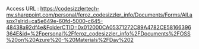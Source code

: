 Access URL : https://codesizzlertech-my.sharepoint.com/personal/feroz_codesizzler_info/Documents/Forms/All.aspx?slrid=ca5e649e-60fd-5000-c645-48438a92df4e&FolderCTID=0x012000CA05371272C89A4782CE58166396364E&id=%2Fpersonal%2Fferoz_codesizzler_info%2FDocuments%2FOSS%20on%20Azure%20-%20Materials%2FDay%202
